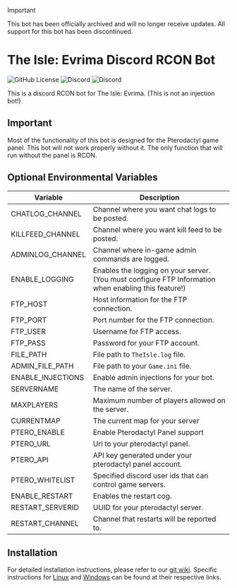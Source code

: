 > [!IMPORTANT]  
> This bot has been officially archived and will no longer receive updates. All support for this bot has been discontinued.
# The Isle: Evrima Discord RCON Bot
![GitHub License](https://img.shields.io/github/license/dkoz/ascension-bot?style=flat-square) ![Discord](https://img.shields.io/discord/802778278200475658?style=flat-square&label=community) ![Discord](https://img.shields.io/discord/1009881575187566632?style=flat-square&label=support)

 This is a discord RCON bot for The Isle: Evrima. (This is not an injection bot!)

## Important
 Most of the functionality of this bot is designed for the Pterodactyl game panel. This bot will not work properly without it. The only function that will run without the panel is RCON.

## Optional Environmental Variables
Variable | Description
--- | ---
CHATLOG_CHANNEL | Channel where you want chat logs to be posted.
KILLFEED_CHANNEL | Channel where you want kill feed to be posted.
ADMINLOG_CHANNEL | Channel where in-game admin commands are logged.
ENABLE_LOGGING | Enables the logging on your server. (You must configure FTP Information when enabling this feature!)
FTP_HOST | Host information for the FTP connection.
FTP_PORT | Port number for the FTP connection.
FTP_USER | Username for FTP access.
FTP_PASS | Password for your FTP account.
FILE_PATH | File path to `TheIsle.log` file.
ADMIN_FILE_PATH | File path to your `Game.ini` file.
ENABLE_INJECTIONS | Enable admin injections for your bot.
SERVERNAME | The name of the server.
MAXPLAYERS | Maximum number of players allowed on the server.
CURRENTMAP | The current map for your server
PTERO_ENABLE | Enable Pterodactyl Panel support
PTERO_URL | Url to your pterodactyl panel.
PTERO_API | API key generated under your pterodactyl panel account.
PTERO_WHITELIST | Specified discord user ids that can control game servers.
ENABLE_RESTART | Enables the restart cog.
RESTART_SERVERID | UUID for your pterodactyl server.
RESTART_CHANNEL | Channel that restarts will be reported to.

## Installation
For detailed installation instructions, please refer to our [git wiki](https://github.com/dkoz/evrima-bot/wiki). Specific instructions for [Linux](https://github.com/dkoz/evrima-bot/wiki/Linux-Installation) and [Windows](https://github.com/dkoz/evrima-bot/wiki/Windows-Installation) can be found at their respective links.
